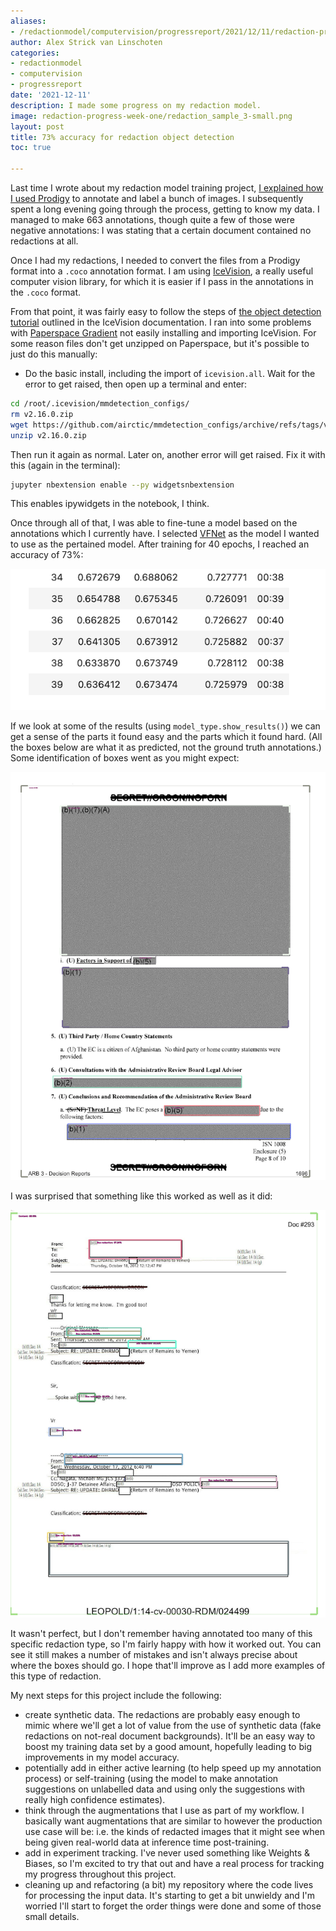 ```yaml
---
aliases:
- /redactionmodel/computervision/progressreport/2021/12/11/redaction-progress-week-one.html
author: Alex Strick van Linschoten
categories:
- redactionmodel
- computervision
- progressreport
date: '2021-12-11'
description: I made some progress on my redaction model.
image: redaction-progress-week-one/redaction_sample_3-small.png
layout: post
title: 73% accuracy for redaction object detection
toc: true

---
```


Last time I wrote about my redaction model training project, [I explained how I used Prodigy](https://mlops.systems/redactionmodel/computervision/datalabelling/2021/11/29/prodigy-object-detection-training.html) to annotate and label a bunch of images. I subsequently spent a long evening going through the process, getting to know my data. I managed to make 663 annotations, though quite a few of those were negative annotations: I was stating that a certain document contained no redactions at all.

Once I had my redactions, I needed to convert the files from a Prodigy format into a `.coco` annotation format. I am using [IceVision](https://airctic.com/), a really useful computer vision library, for which it is easier if I pass in the annotations in the `.coco` format.

From that point, it was fairly easy to follow the steps of [the object detection tutorial](https://airctic.com/0.11.0/getting_started_object_detection/) outlined in the IceVision documentation. I ran into some problems with [Paperspace Gradient](https://gradient.run/) not easily installing and importing IceVision. For some reason files don't get unzipped on Paperspace, but it's possible to just do this manually:

- Do the basic install, including the import of `icevision.all`. Wait for the error to get raised, then open up a terminal and enter:

```bash
cd /root/.icevision/mmdetection_configs/
rm v2.16.0.zip
wget https://github.com/airctic/mmdetection_configs/archive/refs/tags/v2.16.0.zip
unzip v2.16.0.zip
```

Then run it again as normal. Later on, another error will get raised. Fix it with this (again in the terminal):

```bash
jupyter nbextension enable --py widgetsnbextension
```

This enables ipywidgets in the notebook, I think.

Once through all of that, I was able to fine-tune a model based on the annotations which I currently have. I selected [VFNet](https://mlops.systems/redactionmodel/computervision/2021/11/30/vfnet-basics.html) as the model I wanted to use as the pertained model. After training for 40 epochs, I reached an accuracy of 73%:

![](redaction-progress-week-one/first-training.png "Metrics from the last few epochs")

If we look at some of the results (using `model_type.show_results()`) we can get a sense of the parts it found easy and the parts which it found hard. (All the boxes below are what it as predicted, not the ground truth annotations.) Some identification of boxes went as you might expect:

![](redaction-progress-week-one/redaction_sample_1.png "It was good at identifying solid and clear redactions")

I was surprised that something like this worked as well as it did:

![](redaction-progress-week-one/redaction_white_boxes.png "It even made a decent effort at recognising opaque boxes on a white background")

It wasn't perfect, but I don't remember having annotated too many of this specific redaction type, so I'm fairly happy with how it worked out. You can see it still makes a number of mistakes and isn't always precise about where the boxes should go. I hope that'll improve as I add more examples of this type of redaction.

My next steps for this project include the following:

- create synthetic data. The redactions are probably easy enough to mimic where we'll get a lot of value from the use of synthetic data (fake redactions on not-real document backgrounds). It'll be an easy way to boost my training data set by a good amount, hopefully leading to big improvements in my model accuracy.
- potentially add in either active learning (to help speed up my annotation process) or self-training (using the model to make annotation suggestions on unlabelled data and using only the suggestions with really high confidence estimates).
- think through the augmentations that I use as part of my workflow. I basically want augmentations that are similar to however the production use case will be: i.e. the kinds of redacted images that it might see when being given real-world data at inference time post-training.
- add in experiment tracking. I've never used something like Weights & Biases, so I'm excited to try that out and have a real process for tracking my progress throughout this project.
- cleaning up and refactoring (a bit) my repository where the code lives for processing the input data. It's starting to get a bit unwieldy and I'm worried I'll start to forget the order things were done and some of those small details.
